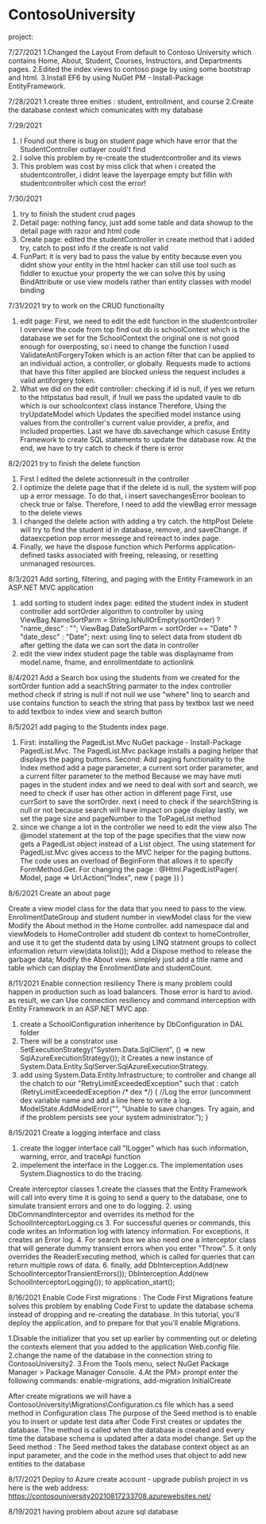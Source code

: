 # ContosoUniversity
project:

7/27/2021
1.Changed the Layout From default to Contoso University which contains Home, About, Student, Courses, Instructors, and Departments pages.
2.Edited the index views to contoso page by using some bootstrap and html.
3.Install EF6 by using NuGet PM - Install-Package EntityFramework.



7/28/2021
1.create three enities : student, entrollment, and course
2.Create the database context which comunicates with my database 

7/29/2021
1. I Found out there is bug on student page which have error that the StudentController outlayer could't find
2. I solve this problem by re-create the studentcontroller and its views
3. This problem was cost by miss click that when i created the studentcontroller, i didnt leave the layerpage empty but fillin with studentcontroller which cost the error!


7/30/2021
1. try to finish the student crud pages
2. Detail page: nothing fancy, just add some table and data showup to the detail page with razor and html code
3. Create page: edited the studentController in create method that i added try, catch to post info if the create is not valid 
4. FunPart: it is very bad to pass the value by entity because even you didnt show your entity in the html hacker can still use tool such as fiddler to exuctue your property
            the we can solve this by using BindAttribute or use view models rather than entity classes with model binding
            
7/31/2021
try to work on the CRUD functionailty
1. edit page: First, we need to edit the edit function in the studentcontroller
              I overview the code from top find out db is schoolContext which is the database we set for the SchoolContext 
              the original one is not good enough for overposting, so i need to change the function
              I used ValidateAntiForgeryToken which  is an action filter that can be applied to an individual action, a controller, or globally. 
              Requests made to actions that have this filter applied are blocked unless the request includes a valid antiforgery token.
2. What we did on the edit controller:
            checking if id is null, if yes we return to the httpstatus bad result, if !null we pass the updated vaule to db which is our schoolcontext class instance 
            Therefore, Using the tryUpdateModel which Updates the specified model instance using values from the controller's current value provider, a prefix, and included                 properties. Last we have db.savechange which casuse Entity Framework to create SQL statements to update the database row.
            At the end, we have to try catch to check if there is error
 
 
8/2/2021
try to finish the delete function 
1. First I edited the delete actionresult in the controller 
2. I optimize the delete page that if the delete id is null, the system will pop up a error message. To do that, i insert savechangesError boolean to check true or false. 
   Therefore, I need to add the viewBag error message to the delete views
3. I changed the delete action with adding a try catch. the httpPost Delete will try to find the student id in database, remove, and saveChange. if dataexcpetion pop error messege and reireact to index page.
4. Finally, we have the dispose function which Performs application-defined tasks associated with freeing, releasing, or resetting unmanaged resources.


8/3/2021 
Add sorting, filtering, and paging with the Entity Framework in an ASP.NET MVC application
1. add sorting to student index page:
             edited the student index in student controller
                        add sortOrder algorithm to controller by using    
                        ViewBag.NameSortParm = String.IsNullOrEmpty(sortOrder) ? "name_desc" : "";
                        ViewBag.DateSortParm = sortOrder == "Date" ? "date_desc" : "Date"; 
             next: using linq to select data from student db
             after getting the data we can sort the data in controller
2. edit the view index student page
            the table was displayname from model.name, fname, and enrollmentdate to actionlink
            
8/4/2021
Add a Search box
using the students from we created for the sortOrder funtion 
add a seachString parmater to the index controller method
check if string is null if not null we use "where" linq to search and use contains function to seach the string that pass by textbox
last we need to add textbox  to index view and search button

8/5/2021
add paging to the Students index page.
1. First: installing the PagedList.Mvc NuGet package - Install-Package PagedList.Mvc. 
The PagedList.Mvc package installs a paging helper that displays the paging buttons.
Second: Add paging functionality to the Index method
add a page parameter, a current sort order parameter, and a current filter parameter to the method
Because we may have muti pages in the student index and we need to deal with sort and search, we need to check if user has other action in different page
First, use currSort to save the sortOrder. next i need to check if the searchString is null or not because search will have impact on page dsiplay
lastly, we set the page size and pageNumber to the ToPageList method
2. since we change a lot in the controller we need to edit the view also
The @model statement at the top of the page specifies that the view now gets a PagedList object instead of a List object.
The using statement for PagedList.Mvc gives access to the MVC helper for the paging buttons.
The code uses an overload of BeginForm that allows it to specify FormMethod.Get.
For changing the page : @Html.PagedListPager( Model, page => Url.Action("Index", new { page }) )

8/6/2021
Create an about page

Create a view model class for the data that you need to pass to the view.
            EnrollmentDateGroup and student number in viewModel class for the view
Modify the About method in the Home controller.
            add namespace dal and viewModels to HomeController
            add student db context to homeController, and use it to get the studentd data by using LINQ statment groups to collect information
            return view(data.tolist());
            Add a Dispose method to release the garbage data;
Modify the About view.
            simplely just add a title name and table which can display the EnrollmentDate and studentCount.

8/11/2021
Enable connection resiliency
There is many problem could happen in production such as load balancers. 
Those error is hard to aviod. as result, we can Use connection resiliency and command interception with Entity Framework in an ASP.NET MVC app.

1. create a SchoolConfiguration inheritence by DbConfiguration in DAL folder
2. There will be a constrator use SetExecutionStrategy("System.Data.SqlClient", () => new SqlAzureExecutionStrategy()); 
            it Creates a new instance of System.Data.Entity.SqlServer.SqlAzureExecutionStrategy.
3. add using System.Data.Entity.Infrastructure; to controller and change all the chatch to our "RetryLimitExceededException"
            such that :
                        catch (RetryLimitExceededException /* dex */)
                        {
                                    //Log the error (uncomment dex variable name and add a line here to write a log.
                                    ModelState.AddModelError("", "Unable to save changes. Try again, and if the problem persists see your system administrator.");
                        }

8/15/2021
Create a logging interface and class
1. create the logger interface call "ILogger" which has such information, warning, error, and traceApi function
2. impelement the interface in the Logger.cs. The implementation uses System.Diagnostics to do the tracing.

Create interceptor classes
1.create the classes that the Entity Framework will call into every time it is going to send a query to the database, one to simulate transient errors and one to do logging.
2. using DbCommandInterceptor and overrides its method for the SchoolInterceptorLogging.cs
3. For successful queries or commands, this code writes an Information log with latency information. For exceptions, it creates an Error log.
4. For search box we also need one a interceptor class that will generate dummy transient errors when you enter "Throw". 
5. it only overrides the ReaderExecuting method, which is called for queries that can return multiple rows of data.
6. finally, add         DbInterception.Add(new SchoolInterceptorTransientErrors());
                         DbInterception.Add(new SchoolInterceptorLogging());
            to application_start();
            
8/16/2021
Enable Code First migrations : The Code First Migrations feature solves this problem by enabling Code First to update the database schema instead of dropping and re-creating the database. In this tutorial, you'll deploy the application, and to prepare for that you'll enable Migrations.

1.Disable the initializer that you set up earlier by commenting out or deleting the contexts element that you added to the application Web.config file.
2.change the name of the database in the connection string to ContosoUniversity2.
3.From the Tools menu, select NuGet Package Manager > Package Manager Console.
4.At the PM> prompt enter the following commands: enable-migrations, add-migration InitialCreate

After create migrations 
we will have a  ContosoUniversity\Migrations\Configuration.cs file which has a seed method in Configuration class
The purpose of the Seed method is to enable you to insert or update test data after Code First creates or updates the database. The method is called when the database is created and every time the database schema is updated after a data model change.
Set up the Seed method :
The Seed method takes the database context object as an input parameter, and the code in the method uses that object to add new entities to the database

8/17/2021
Deploy to Azure
create account - upgrade 
publish project in vs 
here is the web address:
https://contosouniversity20210817233708.azurewebsites.net/


8/19/2021
having problem about azure sql database
